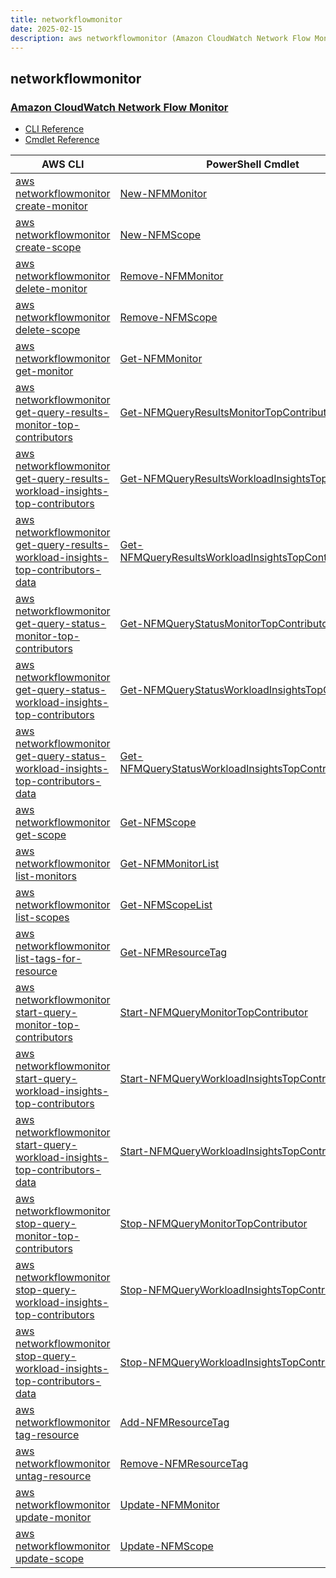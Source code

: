 ```yaml
---
title: networkflowmonitor
date: 2025-02-15
description: aws networkflowmonitor (Amazon CloudWatch Network Flow Monitor) command/cmdlet list.
---
```


## networkflowmonitor

### [Amazon CloudWatch Network Flow Monitor](https://aws.amazon.com/cloudwatch/features/network-monitoring/)

* [CLI Reference](https://awscli.amazonaws.com/v2/documentation/api/latest/reference/networkflowmonitor/index.html)
* [Cmdlet Reference](https://docs.aws.amazon.com/powershell/latest/reference/items/NetworkFlowMonitor_cmdlets.html)

|AWS CLI|PowerShell Cmdlet|
|----|----|
|[aws networkflowmonitor create-monitor](https://awscli.amazonaws.com/v2/documentation/api/latest/reference/networkflowmonitor/create-monitor.html)|[New-NFMMonitor](https://docs.aws.amazon.com/powershell/latest/reference/items/New-NFMMonitor.html)|
|[aws networkflowmonitor create-scope](https://awscli.amazonaws.com/v2/documentation/api/latest/reference/networkflowmonitor/create-scope.html)|[New-NFMScope](https://docs.aws.amazon.com/powershell/latest/reference/items/New-NFMScope.html)|
|[aws networkflowmonitor delete-monitor](https://awscli.amazonaws.com/v2/documentation/api/latest/reference/networkflowmonitor/delete-monitor.html)|[Remove-NFMMonitor](https://docs.aws.amazon.com/powershell/latest/reference/items/Remove-NFMMonitor.html)|
|[aws networkflowmonitor delete-scope](https://awscli.amazonaws.com/v2/documentation/api/latest/reference/networkflowmonitor/delete-scope.html)|[Remove-NFMScope](https://docs.aws.amazon.com/powershell/latest/reference/items/Remove-NFMScope.html)|
|[aws networkflowmonitor get-monitor](https://awscli.amazonaws.com/v2/documentation/api/latest/reference/networkflowmonitor/get-monitor.html)|[Get-NFMMonitor](https://docs.aws.amazon.com/powershell/latest/reference/items/Get-NFMMonitor.html)|
|[aws networkflowmonitor get-query-results-monitor-top-contributors](https://awscli.amazonaws.com/v2/documentation/api/latest/reference/networkflowmonitor/get-query-results-monitor-top-contributors.html)|[Get-NFMQueryResultsMonitorTopContributor](https://docs.aws.amazon.com/powershell/latest/reference/items/Get-NFMQueryResultsMonitorTopContributor.html)|
|[aws networkflowmonitor get-query-results-workload-insights-top-contributors](https://awscli.amazonaws.com/v2/documentation/api/latest/reference/networkflowmonitor/get-query-results-workload-insights-top-contributors.html)|[Get-NFMQueryResultsWorkloadInsightsTopContributor](https://docs.aws.amazon.com/powershell/latest/reference/items/Get-NFMQueryResultsWorkloadInsightsTopContributor.html)|
|[aws networkflowmonitor get-query-results-workload-insights-top-contributors-data](https://awscli.amazonaws.com/v2/documentation/api/latest/reference/networkflowmonitor/get-query-results-workload-insights-top-contributors-data.html)|[Get-NFMQueryResultsWorkloadInsightsTopContributorsData](https://docs.aws.amazon.com/powershell/latest/reference/items/Get-NFMQueryResultsWorkloadInsightsTopContributorsData.html)|
|[aws networkflowmonitor get-query-status-monitor-top-contributors](https://awscli.amazonaws.com/v2/documentation/api/latest/reference/networkflowmonitor/get-query-status-monitor-top-contributors.html)|[Get-NFMQueryStatusMonitorTopContributor](https://docs.aws.amazon.com/powershell/latest/reference/items/Get-NFMQueryStatusMonitorTopContributor.html)|
|[aws networkflowmonitor get-query-status-workload-insights-top-contributors](https://awscli.amazonaws.com/v2/documentation/api/latest/reference/networkflowmonitor/get-query-status-workload-insights-top-contributors.html)|[Get-NFMQueryStatusWorkloadInsightsTopContributor](https://docs.aws.amazon.com/powershell/latest/reference/items/Get-NFMQueryStatusWorkloadInsightsTopContributor.html)|
|[aws networkflowmonitor get-query-status-workload-insights-top-contributors-data](https://awscli.amazonaws.com/v2/documentation/api/latest/reference/networkflowmonitor/get-query-status-workload-insights-top-contributors-data.html)|[Get-NFMQueryStatusWorkloadInsightsTopContributorsData](https://docs.aws.amazon.com/powershell/latest/reference/items/Get-NFMQueryStatusWorkloadInsightsTopContributorsData.html)|
|[aws networkflowmonitor get-scope](https://awscli.amazonaws.com/v2/documentation/api/latest/reference/networkflowmonitor/get-scope.html)|[Get-NFMScope](https://docs.aws.amazon.com/powershell/latest/reference/items/Get-NFMScope.html)|
|[aws networkflowmonitor list-monitors](https://awscli.amazonaws.com/v2/documentation/api/latest/reference/networkflowmonitor/list-monitors.html)|[Get-NFMMonitorList](https://docs.aws.amazon.com/powershell/latest/reference/items/Get-NFMMonitorList.html)|
|[aws networkflowmonitor list-scopes](https://awscli.amazonaws.com/v2/documentation/api/latest/reference/networkflowmonitor/list-scopes.html)|[Get-NFMScopeList](https://docs.aws.amazon.com/powershell/latest/reference/items/Get-NFMScopeList.html)|
|[aws networkflowmonitor list-tags-for-resource](https://awscli.amazonaws.com/v2/documentation/api/latest/reference/networkflowmonitor/list-tags-for-resource.html)|[Get-NFMResourceTag](https://docs.aws.amazon.com/powershell/latest/reference/items/Get-NFMResourceTag.html)|
|[aws networkflowmonitor start-query-monitor-top-contributors](https://awscli.amazonaws.com/v2/documentation/api/latest/reference/networkflowmonitor/start-query-monitor-top-contributors.html)|[Start-NFMQueryMonitorTopContributor](https://docs.aws.amazon.com/powershell/latest/reference/items/Start-NFMQueryMonitorTopContributor.html)|
|[aws networkflowmonitor start-query-workload-insights-top-contributors](https://awscli.amazonaws.com/v2/documentation/api/latest/reference/networkflowmonitor/start-query-workload-insights-top-contributors.html)|[Start-NFMQueryWorkloadInsightsTopContributor](https://docs.aws.amazon.com/powershell/latest/reference/items/Start-NFMQueryWorkloadInsightsTopContributor.html)|
|[aws networkflowmonitor start-query-workload-insights-top-contributors-data](https://awscli.amazonaws.com/v2/documentation/api/latest/reference/networkflowmonitor/start-query-workload-insights-top-contributors-data.html)|[Start-NFMQueryWorkloadInsightsTopContributorsData](https://docs.aws.amazon.com/powershell/latest/reference/items/Start-NFMQueryWorkloadInsightsTopContributorsData.html)|
|[aws networkflowmonitor stop-query-monitor-top-contributors](https://awscli.amazonaws.com/v2/documentation/api/latest/reference/networkflowmonitor/stop-query-monitor-top-contributors.html)|[Stop-NFMQueryMonitorTopContributor](https://docs.aws.amazon.com/powershell/latest/reference/items/Stop-NFMQueryMonitorTopContributor.html)|
|[aws networkflowmonitor stop-query-workload-insights-top-contributors](https://awscli.amazonaws.com/v2/documentation/api/latest/reference/networkflowmonitor/stop-query-workload-insights-top-contributors.html)|[Stop-NFMQueryWorkloadInsightsTopContributor](https://docs.aws.amazon.com/powershell/latest/reference/items/Stop-NFMQueryWorkloadInsightsTopContributor.html)|
|[aws networkflowmonitor stop-query-workload-insights-top-contributors-data](https://awscli.amazonaws.com/v2/documentation/api/latest/reference/networkflowmonitor/stop-query-workload-insights-top-contributors-data.html)|[Stop-NFMQueryWorkloadInsightsTopContributorsData](https://docs.aws.amazon.com/powershell/latest/reference/items/Stop-NFMQueryWorkloadInsightsTopContributorsData.html)|
|[aws networkflowmonitor tag-resource](https://awscli.amazonaws.com/v2/documentation/api/latest/reference/networkflowmonitor/tag-resource.html)|[Add-NFMResourceTag](https://docs.aws.amazon.com/powershell/latest/reference/items/Add-NFMResourceTag.html)|
|[aws networkflowmonitor untag-resource](https://awscli.amazonaws.com/v2/documentation/api/latest/reference/networkflowmonitor/untag-resource.html)|[Remove-NFMResourceTag](https://docs.aws.amazon.com/powershell/latest/reference/items/Remove-NFMResourceTag.html)|
|[aws networkflowmonitor update-monitor](https://awscli.amazonaws.com/v2/documentation/api/latest/reference/networkflowmonitor/update-monitor.html)|[Update-NFMMonitor](https://docs.aws.amazon.com/powershell/latest/reference/items/Update-NFMMonitor.html)|
|[aws networkflowmonitor update-scope](https://awscli.amazonaws.com/v2/documentation/api/latest/reference/networkflowmonitor/update-scope.html)|[Update-NFMScope](https://docs.aws.amazon.com/powershell/latest/reference/items/Update-NFMScope.html)|

